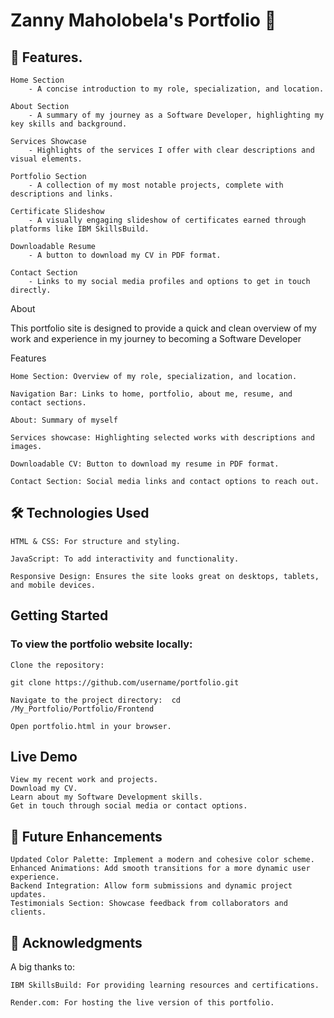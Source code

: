# Zanny Maholobela's Portfolio 🌟


## 🚀 Features.

    Home Section
        - A concise introduction to my role, specialization, and location.

    About Section
        - A summary of my journey as a Software Developer, highlighting my key skills and background.

    Services Showcase
        - Highlights of the services I offer with clear descriptions and visual elements.

    Portfolio Section
        - A collection of my most notable projects, complete with descriptions and links.

    Certificate Slideshow
        - A visually engaging slideshow of certificates earned through platforms like IBM SkillsBuild.

    Downloadable Resume
        - A button to download my CV in PDF format.

    Contact Section
        - Links to my social media profiles and options to get in touch directly.


About

This portfolio site is designed to provide a quick and clean overview of my work and experience in my journey to becoming a Software Developer

Features

    Home Section: Overview of my role, specialization, and location.
   
    Navigation Bar: Links to home, portfolio, about me, resume, and contact sections.
  
    About: Summary of myself
    
    Services showcase: Highlighting selected works with descriptions and images.
    
    Downloadable CV: Button to download my resume in PDF format.
   
    Contact Section: Social media links and contact options to reach out.

## 🛠️ Technologies Used

    HTML & CSS: For structure and styling.
    
    JavaScript: To add interactivity and functionality.
    
    Responsive Design: Ensures the site looks great on desktops, tablets, and mobile devices.

## Getting Started

### To view the portfolio website locally:

    Clone the repository:

    git clone https://github.com/username/portfolio.git

    Navigate to the project directory:  cd /My_Portfolio/Portfolio/Frontend

    Open portfolio.html in your browser.

## Live Demo

    View my recent work and projects.
    Download my CV.
    Learn about my Software Development skills.
    Get in touch through social media or contact options.

## 🎨 Future Enhancements

    Updated Color Palette: Implement a modern and cohesive color scheme.
    Enhanced Animations: Add smooth transitions for a more dynamic user experience.
    Backend Integration: Allow form submissions and dynamic project updates.
    Testimonials Section: Showcase feedback from collaborators and clients.
    
## 🙌 Acknowledgments

A big thanks to:

    IBM SkillsBuild: For providing learning resources and certifications.
   
    Render.com: For hosting the live version of this portfolio.

